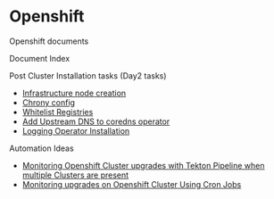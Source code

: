 # Openshift
Openshift documents

Document Index

Post Cluster Installation tasks (Day2 tasks)
- [Infrastructure node creation](./Day2/Infrastructurenodecreation.md)
- [Chrony config](./Day2/chrony_config.md)
- [Whitelist Registries](./Day2/whitelist_registry.md)
- [Add Upstream DNS to coredns operator](./Day2/coredns_upstream_config.md)
- [Logging Operator Installation](./Day2/Logging_operator-installation.md)

Automation Ideas
- [Monitoring Openshift Cluster upgrades with Tekton Pipeline when multiple Clusters are present](./Automation/Monitoring_upgrades.md)
- [Monitoring upgrades on Openshift Cluster Using Cron Jobs](./Automation/Monitoring_Openshift_upgrades_using_CronJobs.md)
